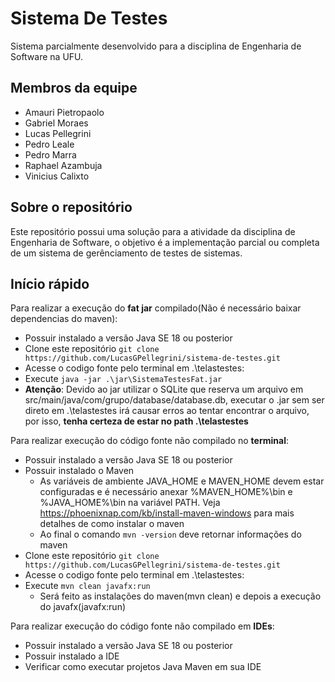 # Sistema De Testes

Sistema parcialmente desenvolvido para a disciplina de Engenharia de Software na UFU.

## **Membros da equipe**

- Amauri Pietropaolo
- Gabriel Moraes
- Lucas Pellegrini
- Pedro Leale
- Pedro Marra
- Raphael Azambuja
- Vinicius Calixto

## **Sobre o repositório**

Este repositório possui uma solução para a atividade da disciplina de Engenharia de Software, o objetivo é a implementação parcial ou completa de um sistema de gerênciamento de testes de sistemas.

## **Início rápido**

Para realizar a execução do **fat jar** compilado(Não é necessário baixar dependencias do maven):
  - Possuir instalado a versão Java SE 18 ou posterior
  - Clone este repositório `git clone https://github.com/LucasGPellegrini/sistema-de-testes.git`
  - Acesse o codigo fonte pelo terminal em .\telastestes:
  - Execute `java -jar .\jar\SistemaTestesFat.jar`
  - **Atenção**: Devido ao jar utilizar o SQLite que reserva um arquivo em src/main/java/com/grupo/database/database.db, executar o .jar sem ser direto em .\telastestes irá causar erros ao tentar encontrar o arquivo, por isso, **tenha certeza de estar no path .\telastestes**

Para realizar execução do código fonte não compilado no **terminal**:
  - Possuir instalado a versão Java SE 18 ou posterior
  - Possuir instalado o Maven
    - As variáveis de ambiente JAVA_HOME e MAVEN_HOME devem estar configuradas e é necessário anexar %MAVEN_HOME%\bin e %JAVA_HOME%\bin na variável PATH. Veja https://phoenixnap.com/kb/install-maven-windows para mais detalhes de como instalar o maven
    - Ao final o comando `mvn -version` deve retornar informações do maven
  - Clone este repositório `git clone https://github.com/LucasGPellegrini/sistema-de-testes.git`
  - Acesse o codigo fonte pelo terminal em .\telastestes:
  - Execute `mvn clean javafx:run`
    - Será feito as instalações do maven(mvn clean) e depois a execução do javafx(javafx:run)

Para realizar execução do código fonte não compilado em **IDEs**:
  - Possuir instalado a versão Java SE 18 ou posterior
  - Possuir instalado a IDE
  - Verificar como executar projetos Java Maven em sua IDE
